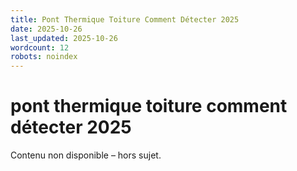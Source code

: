 ```yaml
---
title: Pont Thermique Toiture Comment Détecter 2025
date: 2025-10-26
last_updated: 2025-10-26
wordcount: 12
robots: noindex
---
```


# pont thermique toiture comment détecter 2025

Contenu non disponible – hors sujet.